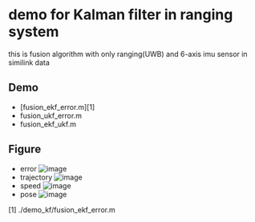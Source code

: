# demo for Kalman filter in ranging system

this is fusion algorithm with only ranging(UWB) and 6-axis imu sensor in similink data

## Demo
 - [fusion_ekf_error.m][1] 
 - fusion_ukf_error.m
 - fusion_ekf_ukf.m

## Figure
 - error
 ![image](./demo_kf/result/error.PNG)
 - trajectory
 ![image](./demo_kf/result/xyz.PNG)
 - speed
 ![image](./demo_kf/result/speed.PNG)
 - pose
 ![image](./demo_kf/result/pose.PNG)
 
 [1] ./demo_kf/fusion_ekf_error.m
